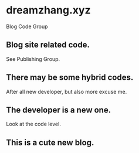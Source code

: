 # dreamzhang.xyz
Blog Code Group
## Blog site related code.
See Publishing Group.
## There may be some hybrid codes.
After all new developer, but also more excuse me.
## The developer is a new one.
Look at the code level.
## This is a cute new blog.
